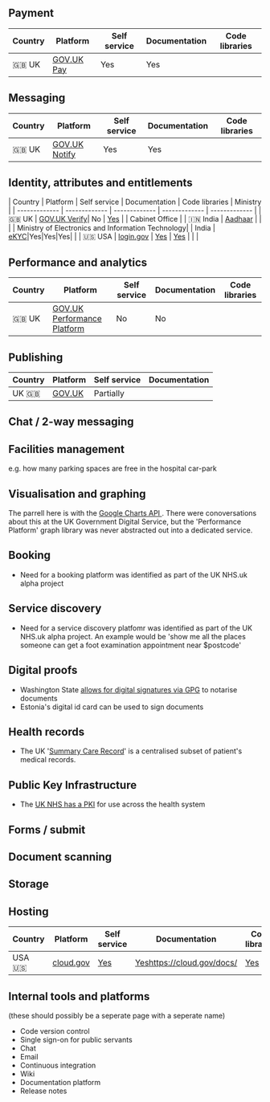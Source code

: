 <!-- TITLE: Government platforms -->
<!-- SUBTITLE: A list of Government Platforms -->


## Payment

| Country  | Platform | Self service | Documentation | Code libraries |
| ------------- | ------------- | ------------- | ------------- | ------------- |
| :gb: UK | [GOV.UK Pay](https://www.payments.service.gov.uk) | Yes | Yes | |


## Messaging
| Country  | Platform | Self service | Documentation | Code libraries |
| ------------- | ------------- | ------------- | ------------- | ------------- |
| :gb: UK  | [GOV.UK Notify](https://www.notifications.service.gov.uk) | Yes | Yes | |

## Identity, attributes and entitlements
| Country  | Platform | Self service | Documentation | Code libraries | Ministry |
| ------------- | ------------- | ------------- | ------------- | ------------- |
| :gb: UK | [GOV.UK Verify](https://govuk-verify.cloudapps.digital)| No | [Yes](https://alphagov.github.io/identity-assurance-documentation/) | | Cabinet Office |
| 🇮🇳 India | [Aadhaar](https://www.uidai.gov.in) |  | | | Ministry of Electronics and Information Technology|
| India | [eKYC](http://indiastack.org/ekyc/)|Yes|Yes|Yes| |
| :us: USA | [login.gov](https://www.login.gov) | [Yes](https://developers.login.gov/testing/) | [Yes](https://developers.login.gov) | | |

## Performance and analytics
| Country  | Platform | Self service | Documentation | Code libraries |
| ------------- | ------------- | ------------- | ------------- | ------------- |
| :gb: UK | [GOV.UK Performance Platform](https://www.gov.uk/performance) | No | No |  |


## Publishing

| Country  | Platform | Self service | Documentation |
| ------------- | ------------- | ------------- | ------------- |
| UK :gb:  | [GOV.UK](https://www.gov.uk) | Partially | |

## Chat / 2-way messaging

## Facilities management 

e.g. how many parking spaces are free in the hospital car-park

## Visualisation and graphing
The parrell here is with the [Google Charts API ](https://developers.google.com/chart/). There were conoversations about this at the UK Government Digital Service, but the 'Performance Platform' graph library was never abstracted out into a dedicated service.

## Booking

* Need for a booking platform was identified as part of the UK NHS.uk alpha project

## Service discovery
* Need for a service discovery platfomr was identified as part of the UK NHS.uk alpha project. An example would be 'show me all the places someone can get a foot examination appointment near $postcode'


## Digital proofs

* Washington State [allows for digital signatures via GPG](https://lists.gnupg.org/pipermail/gnupg-users/2018-September/060987.html) to notarise documents
* Estonia's digital id card can be used to sign documents

## Health records

* The UK '[Summary Care Record](https://en.wikipedia.org/wiki/Summary_Care_Record?wprov=sfti1)' is a centralised subset of patient's medical records.

## Public Key Infrastructure

* The [UK NHS has a PKI](https://digital.nhs.uk/services/data-and-cyber-security-protecting-information-and-data-in-health-and-care/cyber-and-data-security-policy-and-good-practice-in-health-and-care/nhs-pki-certificate-information/nhs-pki-certificate-information) for use across the health system

## Forms / submit

## Document scanning

## Storage

## Hosting
| Country  | Platform | Self service | Documentation | Code libraries |
| ------------- | ------------- | ------------- | ------------- | ------------- |
| USA :us:  | [cloud.gov](https://cloud.gov) | [Yes](https://cloud.gov/pricing/) | [Yes]()https://cloud.gov/docs/ | [Yes](https://github.com/18F/cf-hello-worlds) |

## Internal tools and platforms
(these should possibly be a seperate page with a seperate name)

* Code version control
* Single sign-on for public servants
* Chat 
* Email
* Continuous integration
* Wiki
* Documentation platform
* Release notes

